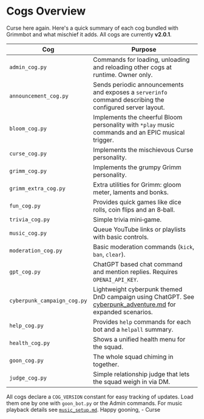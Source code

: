 # Cogs Overview

Curse here again. Here's a quick summary of each cog bundled with Grimmbot and
what mischief it adds. All cogs are currently **v2.0.1**.

| Cog | Purpose |
| --- | ------- |
| `admin_cog.py` | Commands for loading, unloading and reloading other cogs at runtime. Owner only. |
| `announcement_cog.py` | Sends periodic announcements and exposes a `serverinfo` command describing the configured server layout. |
| `bloom_cog.py` | Implements the cheerful Bloom personality with `*play` music commands and an EPIC musical trigger. |
| `curse_cog.py` | Implements the mischievous Curse personality. |
| `grimm_cog.py` | Implements the grumpy Grimm personality. |
| `grimm_extra_cog.py` | Extra utilities for Grimm: gloom meter, laments and bonks. |
| `fun_cog.py` | Provides quick games like dice rolls, coin flips and an 8‑ball. |
| `trivia_cog.py` | Simple trivia mini‑game. |
| `music_cog.py` | Queue YouTube links or playlists with basic controls. |
| `moderation_cog.py` | Basic moderation commands (`kick`, `ban`, `clear`). |
| `gpt_cog.py` | ChatGPT based chat command and mention replies. Requires `OPENAI_API_KEY`. |
| `cyberpunk_campaign_cog.py` | Lightweight cyberpunk themed DnD campaign using ChatGPT. See [cyberpunk_adventure.md](cyberpunk_adventure.md) for expanded scenarios. |
| `help_cog.py` | Provides `help` commands for each bot and a `helpall` summary. |
| `health_cog.py` | Shows a unified health menu for the squad. |
| `goon_cog.py` | The whole squad chiming in together. |
| `judge_cog.py` | Simple relationship judge that lets the squad weigh in via DM. |

All cogs declare a `COG_VERSION` constant for easy tracking of updates. Load them one by one with `goon_bot.py` or the Admin commands.
For music playback details see [`music_setup.md`](music_setup.md).
Happy gooning, - Curse
